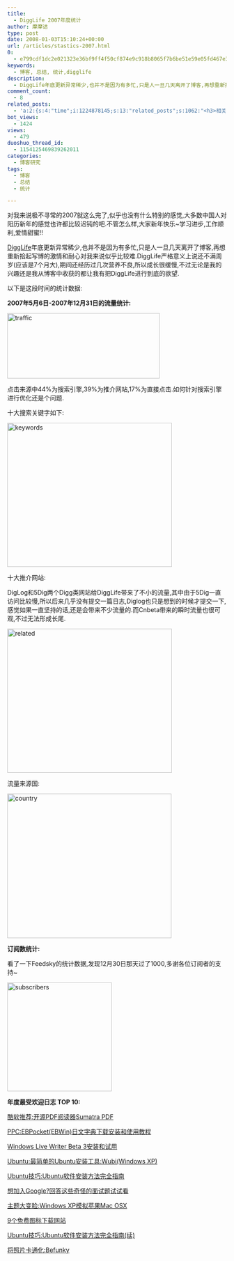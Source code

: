 ```yaml
---
title:
  - DiggLife 2007年度统计
author: 摩摩诘
type: post
date: 2008-01-03T15:10:24+00:00
url: /articles/stastics-2007.html
0:
  - e799cdf1dc2e021323e36bf9ff4f50cf874e9c918b8065f7b6be51e59e05fd467e31fccbba11e7dc59e8954848a071c4
keywords:
  - 博客, 总结, 统计,digglife
description:
  - DiggLife年底更新异常稀少,也并不是因为有多忙,只是人一旦几天离开了博客,再想重新拾起写博的激情和耐心对我来说似乎比较难.DiggLife严格意义上说还不满周岁(应该是7个月大),期间还经历过几次营养不良,所以成长很缓慢,不过无论是我的兴趣还是我从博客中收获的都让我有把DiggLife进行到底的欲望.
comment_count:
  - 8
related_posts:
  - 'a:2:{s:4:"time";i:1224878145;s:13:"related_posts";s:1062:"<h3>相关日志</h3><ul class="related_post"><li><a href="http://www.digglife.cn/articles/celebrating-1000comments.html" title="庆1000条评论达成">庆1000条评论达成</a></li><li><a href="http://www.digglife.cn/articles/summary-of-september.html" title="DiggLife 9月总结报告">DiggLife 9月总结报告</a></li><li><a href="http://www.digglife.cn/articles/summary-of-august.html" title="DiggLife 8月总结报告">DiggLife 8月总结报告</a></li><li><a href="http://www.digglife.cn/articles/summary-of-july.html" title="DiggLife 7月总结.">DiggLife 7月总结.</a></li><li><a href="http://www.digglife.cn/articles/say-hello.html" title="回来打个招呼">回来打个招呼</a></li><li><a href="http://www.digglife.cn/articles/my-blog-sever-provider.html" title="谈谈DiggLife所在的服务器">谈谈DiggLife所在的服务器</a></li><li><a href="http://www.digglife.cn/articles/can-not-modify-category-slug.html" title="Wordpress无法编辑分类缩略名(Slug)的解决">Wordpress无法编辑分类缩略名(Slug)的解决</a></li></ul>";}'
bot_views:
  - 1424
views:
  - 479
duoshuo_thread_id:
  - 1154125469839262011
categories:
  - 博客研究
tags:
  - 博客
  - 总结
  - 统计

---
```

对我来说极不寻常的2007就这么完了,似乎也没有什么特别的感觉,大多数中国人对阳历新年的感觉也许都比较迟钝的吧.不管怎么样,大家新年快乐~学习进步,工作顺利,爱情甜蜜!!

<a href="http://feed.digglife.cn" title="DiggLife" target="_blank">DiggLife</a>年底更新异常稀少,也并不是因为有多忙,只是人一旦几天离开了博客,再想重新拾起写博的激情和耐心对我来说似乎比较难.DiggLife严格意义上说还不满周岁(应该是7个月大),期间还经历过几次营养不良,所以成长很缓慢,不过无论是我的兴趣还是我从博客中收获的都让我有把DiggLife进行到底的欲望.

<!--more-->

以下是这段时间的统计数据:

**2007年5月6日-2007年12月31日的流量统计:**

<a href="https://www.digglife.net/wp-content/uploads/3/379/2008/01/traffic.png" target="_blank"><img src="http://digglife.qiniudn.com/wp-content/uploads/3/379/2008/01/traffic-thumb.png" style="border-width: 0px" alt="traffic" border="0" height="150" width="350" /></a>

点击来源中44%为搜索引擎,39%为推介网站,17%为直接点击.如何针对搜索引擎进行优化还是个问题.

十大搜索关键字如下:

[<img src="http://digglife.qiniudn.com/wp-content/uploads/3/379/2008/01/keywords-thumb.png" style="border-width: 0px" alt="keywords" border="0" height="331" width="378" />][1]

十大推介网站:

DigLog和5Dig两个Digg类网站给DiggLife带来了不小的流量,其中由于5Dig一直访问比较慢,所以后来几乎没有提交一篇日志,Diglog也只是想到的时候才提交一下,感觉如果一直坚持的话,还是会带来不少流量的.而Cnbeta带来的瞬时流量也很可观,不过无法形成长尾.

[<img src="http://digglife.qiniudn.com/wp-content/uploads/3/379/2008/01/related-thumb.png" style="border-width: 0px" alt="related" border="0" height="331" width="378" />][2]

流量来源国:

[<img src="http://digglife.qiniudn.com/wp-content/uploads/3/379/2008/01/country-thumb.png" alt="country" border="0" height="332" width="377" />][3]

**订阅数统计:**

看了一下Feedsky的统计数据,发现12月30日那天过了1000,多谢各位订阅者的支持~

[<img src="http://digglife.qiniudn.com/wp-content/uploads/3/379/2008/01/subscribers-thumb.png" style="border-width: 0px" alt="subscribers" border="0" height="250" width="240" />][4]

**年度最受欢迎日志 TOP 10:**

<a href="https://www.digglife.net/articles/samuraj-data-online-pdf-reader.html" title="酷软推荐:开源PDF阅读器Sumatra PDF" target="_blank">酷软推荐:开源PDF阅读器Sumatra PDF</a>

<a href="https://www.digglife.net/articles/ebpocket-ebwin.html" title="PPC:EBPocket(EBWin)日文字典下载安装和使用教程" target="_blank">PPC:EBPocket(EBWin)日文字典下载安装和使用教程</a>

<a href="https://www.digglife.net/articles/firstlook-of-windows-live-writer-beta3.html" title="Windows Live Writer Beta 3安装和试用" target="_blank">Windows Live Writer Beta 3安装和试用</a>

<a href="https://www.digglife.net/wp-admin/Ubuntu:%E6%9C%80%E7%AE%80%E5%8D%95%E7%9A%84Ubuntu%E5%AE%89%E8%A3%85%E5%B7%A5%E5%85%B7:Wubi%28Windows%20XP%29" title="Ubuntu:最简单的Ubuntu安装工具:Wubi(Windows XP)" target="_blank">Ubuntu:最简单的Ubuntu安装工具:Wubi(Windows XP)</a>

<a href="https://www.digglife.net/articles/how-to-install-software-in-ubuntu.html" title="Ubuntu技巧:Ubuntu软件安装方法完全指南" target="_blank">Ubuntu技巧:Ubuntu软件安装方法完全指南</a>

<a href="https://www.digglife.net/articles/crazy-questions-at-google-insterview.html" title="想加入Google?回答这些奇怪的面试题试试看" target="_blank">想加入Google?回答这些奇怪的面试题试试看</a>

<a href="https://www.digglife.net/articles/transform-windows-to-osx.html" title="主题大变脸:Windows XP模拟苹果Mac OSX" target="_blank">主题大变脸:Windows XP模拟苹果Mac OSX</a>

<a href="https://www.digglife.net/articles/9-websites-you-can-get-free-icons.html" title="9个免费图标下载网站" target="_blank">9个免费图标下载网站</a>

<a href="https://www.digglife.net/articles/how-to-install-software-in-ubuntu-charpter2.html" title="Ubuntu技巧:Ubuntu软件安装方法完全指南(续)" target="_blank">Ubuntu技巧:Ubuntu软件安装方法完全指南(续)</a>

<a href="https://www.digglife.net/articles/cartoonize-your-photo-befunky.html" title="将照片卡通化:Befunky" target="_blank">将照片卡通化:Befunky</a>

 [1]: https://www.digglife.net/wp-content/uploads/3/379/2008/01/keywords.png
 [2]: https://www.digglife.net/wp-content/uploads/3/379/2008/01/related.png
 [3]: https://www.digglife.net/wp-content/uploads/3/379/2008/01/country.png
 [4]: https://www.digglife.net/wp-content/uploads/3/379/2008/01/subscribers.png